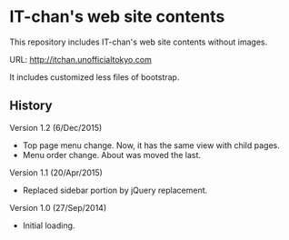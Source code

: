 # IT-chan's web site contents

This repository includes IT-chan's web site contents without images.

URL: http://itchan.unofficialtokyo.com

It includes customized less files of bootstrap.

## History

Version 1.2 (6/Dec/2015)

- Top page menu change. Now, it has the same view with child pages.
- Menu order change. About was moved the last.

Version 1.1 (20/Apr/2015)

- Replaced sidebar portion by jQuery replacement.

Version 1.0 (27/Sep/2014)

- Initial loading.
